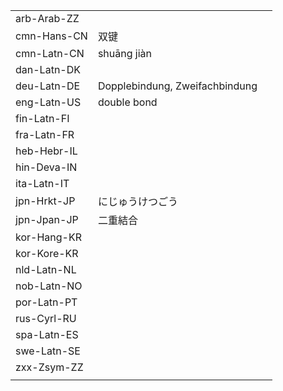| | | |
|-|-|-|
| arb-Arab-ZZ |  |  |
| cmn-Hans-CN | 双键 |  |
| cmn-Latn-CN | shuāng jiàn |  |
| dan-Latn-DK |  |  |
| deu-Latn-DE | Dopplebindung, Zweifachbindung |  |
| eng-Latn-US | double bond |  |
| fin-Latn-FI |  |  |
| fra-Latn-FR |  |  |
| heb-Hebr-IL |  |  |
| hin-Deva-IN |  |  |
| ita-Latn-IT |  |  |
| jpn-Hrkt-JP | にじゅうけつごう |  |
| jpn-Jpan-JP | 二重結合 |  |
| kor-Hang-KR |  |  |
| kor-Kore-KR |  |  |
| nld-Latn-NL |  |  |
| nob-Latn-NO |  |  |
| por-Latn-PT |  |  |
| rus-Cyrl-RU |  |  |
| spa-Latn-ES |  |  |
| swe-Latn-SE |  |  |
| zxx-Zsym-ZZ |  |  |
|  |  |  |
